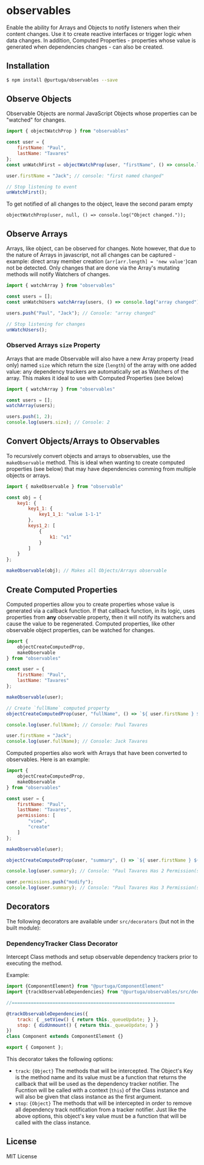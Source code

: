 # observables

Enable the ability for Arrays and Objects to notify listeners when their content changes. Use it to create reactive interfaces or trigger logic when data changes. In addition, Computed Properties - properties whose value is generated when dependencies changes - can also be created.


## Installation

```bash
$ npm install @purtuga/observables --save
```

## Observe Objects

Observable Objects are normal JavaScript Objects whose properties can be "watched" for changes. 

```javascript
import { objectWatchProp } from "observables"

const user = {
    firstName: "Paul", 
    lastName: "Tavares" 
};
const unWatchFirst = objectWatchProp(user, "firstName", () => console.log("first named changed"));

user.firstName = "Jack"; // console: "first named changed"

// Stop listening to event
unWatchFirst();
```

To get notified of all changes to the object, leave the second param empty

```
objectWatchProp(user, null, () => console.log("Object changed."));
```


## Observe Arrays
Arrays, like object, can be observed for changes. Note however, that due to the nature of Arrays in javascript, not all changes can be captured - example: direct array member creation (`arr[arr.length] = 'new value'`)can not be detected.  Only changes that are done via the Array's mutating methods will notify Watchers of changes.

```javascript
import { watchArray } from "observables"

const users = [];
const unWatchUsers watchArray(users, () => console.log("array changed"));

users.push("Paul", "Jack"); // Console: "array changed"

// Stop listening for changes
unWatchUsers();
```

### Observed Arrays `size` Property
Arrays that are made Observable will also have a new Array property (read only) named `size` which return the size (`length`) of the array with one added value: any dependency trackers are automatically set as Watchers of the array. This makes it ideal to use with Computed Properties (see below)

```javascript
import { watchArray } from "observables"

const users = [];
watchArray(users);

users.push(1, 2);
console.log(users.size); // Console: 2
```


## Convert Objects/Arrays to Observables
To recursively convert objects and arrays to observables, use the `makeObservable` method.  This is ideal when wanting to create computed properties (see below) that may have dependencies comming from multiple objects or arrays.

```javascript
import { makeObservable } from "observable"

const obj = {
    key1: {
        key1_1: {
            key1_1_1: "value 1-1-1"
        },
        keys1_2: [
            {
                k1: "v1"
            }
        ]
    }
};

makeObservable(obj); // Makes all Objects/Arrays observable

```

## Create Computed Properties

Computed properties allow you to create properties whose value is generated via a callback function. If that callback function, in its logic, uses properties from __any__ observable property, then it will notify its watchers and cause the value to be regenerated. Computed properties, like other observable object properties, can be watched for changes.


```javascript
import {
    objectCreateComputedProp,
    makeObservable
} from "observables"

const user = {
    firstName: "Paul", 
    lastName: "Tavares" 
};

makeObservable(user);

// Create `fullName` computed property
objectCreateComputedProp(user, "fullName", () => `${ user.firstName } ${ user.lastname }`);

console.log(user.fullName); // Console: Paul Tavares

user.firstName = "Jack";
console.log(user.fullName); // Console: Jack Tavares

```

Computed properties also work with Arrays that have been converted to observables. Here is an example:

```javascript
import {
    objectCreateComputedProp,
    makeObservable
} from "observables"

const user = {
    firstName: "Paul", 
    lastName: "Tavares",
    permissions: [
        "view",
        "create"
    ]
};

makeObservable(user);

objectCreateComputedProp(user, "summary", () => `${ user.firstName } ${ user.lastname } Has ${ user.permissions.size } Permission(s)`);

console.log(user.summary); // Console: "Paul Tavares Has 2 Permission(s)"

user.permissions.push("modify");
console.log(user.summary); // Console: "Paul Tavares Has 3 Permission(s)"

```

## Decorators

The following decorators are available under `src/decorators` (but not in the built module):

### DependencyTracker Class Decorator

Intercept Class methods and setup observable dependency trackers prior to executing the method.

Example:

```javascript
import {ComponentElement} from "@purtuga/ComponentElement"
import {trackObservableDependencies} from "@purtuga/observables/src/decorators/DependencyTracker.js"

//============================================================

@trackObservableDependencies({
    track: { _setView() { return this._queueUpdate; } },
    stop: { didUnmount() { return this._queueUpdate; } }
})
class Component extends ComponentElement {}

export { Component };
```

This decorator takes the following options:

-   `track`: `{Object}` The methods that will be intercepted. The Object's Key is the method name and its value must be a function that returns the callback that will be used as the dependency tracker notifier. The Fucntion will be called with a context (`this`) of the Class instance and will also be given that class instance as the first argument. 
-   `stop`: `{Object}` The methods that will be intercepted in order to remove all dependency track notification from a tracker notifier. Just like the above options, this object's key value must be a function that will be called with the class instance.



## License

MIT License